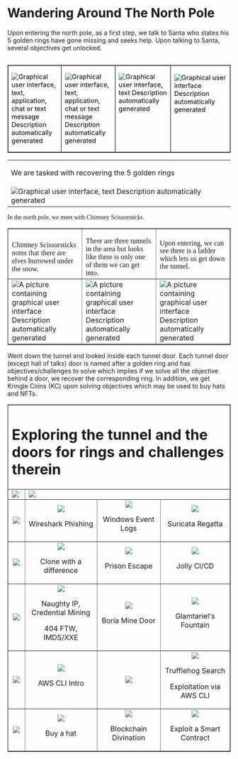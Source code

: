 # Wandering Around The North Pole
<p class=MyNormalStyle>Upon entering the north pole, as a first step, we talk to
Santa who states his 5 golden rings have gone missing and seeks help. Upon
talking to Santa, several objectives get unlocked.</p>

<table class=MsoTableGrid border=1 cellspacing=0 cellpadding=0 align=left
 width=100% margin-leftxxx:6.75pt; margin-leftyyy:6.75pt'>
 <tr>
  <td width=172 valign=top style='width:129.3pt;border:solid windowtext 1.0pt;
  padding:0in 5.4pt 0in 5.4pt'>
  <p class=MyHeadingStyle><span style='font-size:11.0pt;color:windowtext;
  font-weight:normal'><img 
  src="../images/blog_images/image009.png"
  alt="Graphical user interface, text, application, chat or text message&#10;&#10;Description automatically generated"></span></p>
  </td>
  <td width=179 valign=top style='width:134.35pt;border:solid windowtext 1.0pt;
  border-left:none;padding:0in 5.4pt 0in 5.4pt'>
  <p class=MyHeadingStyle><span style='font-size:11.0pt;color:windowtext;
  font-weight:normal'><img 
  src="../images/blog_images/image010.png"
  alt="Graphical user interface, text, application, chat or text message&#10;&#10;Description automatically generated"></span></p>
  </td>
  <td width=200 valign=top style='width:150.3pt;border:solid windowtext 1.0pt;
  border-left:none;padding:0in 5.4pt 0in 5.4pt'>
  <p class=MyHeadingStyle><span style='font-size:11.0pt;color:windowtext;
  font-weight:normal'><img 
  src="../images/blog_images/image011.png"
  alt="Graphical user interface, text&#10;&#10;Description automatically generated"></span></p>
  </td>
  <td width=248 valign=top >
  <p class=MyHeadingStyle><span style='font-size:11.0pt;color:windowtext;
  font-weight:normal'><img 
  src="../images/blog_images/image012.png"
  alt="Graphical user interface&#10;&#10;Description automatically generated"></span></p>
  </td>
 </tr>
</table>
<br>
<br></br>
<table width=100% border=0  class=MsoTableGrid >
<tr>
    <td><p class=MyNormalStyle>We are tasked with recovering the 5 golden rings</p></td>
</tr>
<tr>
    <td><img 
  src="../images/blog_images/image013.png"
  alt="Graphical user interface, text&#10;&#10;Description automatically generated"></td>
</tr>
</table>
<p class=MyNormalStyle><span style='font-family:"Cambria",serif'>In the north pole,
we meet with Chimney Scissorsticks.</span></p>


<table width=100% border=1>
    <tr>
        <td> <p class=MyNormalStyle style='margin-bottom:0in;line-height:normal'><span
  style='font-family:"Cambria",serif'>Chimney Scissorsticks notes that there
  are elves burrowed under the snow.</span></p></td>
        <td><p class=MyNormalStyle style='margin-bottom:0in;line-height:normal'><span
  style='font-family:"Cambria",serif'>There are three tunnels in the area but
  looks like there is only one of them we can get into.</span></p></td>
        <td> <p class=MyNormalStyle style='margin-bottom:8.0pt;line-height:107%'><span
  style='font-family:"Cambria",serif'>Upon entering, we can see there is a
  ladder which lets us get down the tunnel.</span></p></td>
    </tr>
    <tr>
        <td><img
  border=0  id="Picture 241"
  src="../images/blog_images/image014.png"
  alt="A picture containing graphical user interface&#10;&#10;Description automatically generated"></td>
        <td><img
  border=0  id="Picture 241"
  src="../images/blog_images/image015.png"
  alt="A picture containing graphical user interface&#10;&#10;Description automatically generated"></td>
        <td><img
  border=0  id="Picture 241"
  src="../images/blog_images/image016.png"
  alt="A picture containing graphical user interface&#10;&#10;Description automatically generated"></td>
    </tr>
</table>



<p class=MyNormalStyle>Went down the tunnel and looked inside each tunnel door.
Each tunnel door (except hall of talks) door is named after a golden ring and
has objectives/challenges to solve which implies if we solve all the objective
behind a door, we recover the corresponding ring. In addition, we get Kringle
Coins (KC) upon solving objectives which may be used to buy hats and NFTs.</p>

<table border=1 width=100%>
    <!--head -->
    <tr>
        <td colspan=4>
        <h1>Exploring the tunnel and the doors for rings and challenges therein</h1>
        </td>
    </tr>
    <!--talks -->
    <tr>
        <td>
        <img src="../images/blog_images/image017.png">
        </td>
        <td colspan=3>
        <img src="../images/blog_images/image018.png">
        </td>
    </tr>
    <!--tolkien -->
    <tr align="center" >
        <td><img src="../images/blog_images/image019.png">
        </td>
        <td><img src="../images/blog_images/image020.png">
        <p class=MyNormalStyle>Wireshark Phishing</p>
        </td>
        <td><img src="../images/blog_images/image021.png">
        <p class=MyNormalStyle>Windows Event Logs</p>
        </td>
        <td><img src="../images/blog_images/image022.png">
        <p class=MyNormalStyle>Suricata Regatta</p>
        </td>
    </tr>
    <!--elfen -->
    <tr align="center">
        <td><img src="../images/blog_images/image023.png">
        </td>
        <td><img src="../images/blog_images/image024.png">
        <p class=MyNormalStyle>Clone with a difference</p>
        </td>
        <td><img src="../images/blog_images/image025.png">
        <p class=MyNormalStyle>Prison Escape</p>
        </td>
        <td><img src="../images/blog_images/image026.png">
        <p class=MyNormalStyle>Jolly CI/CD</p>
        </td>
    </tr>
    <!--web -->
    <tr align="center">
        <td><img src="../images/blog_images/image027.png">
        </td>
        <td><img src="../images/blog_images/image028.png">
        <p class=MyNormalStyle>Naughty IP, Credential Mining</p>
        <p class=MyNormalStyle>404 FTW, IMDS/XXE</p>
        </td>
        <td><img src="../images/blog_images/image029.png">
        <p class=MyNormalStyle>Boria Mine Door</p>
        </td>
        <td><img src="../images/blog_images/image030.png">
        <p class=MyNormalStyle>Glamtariel's Fountain</p>
        </td>
    </tr>
    <!--cloud -->
    <tr align="center">
        <td><img src="../images/blog_images/image031.png">
        </td>
        <td><img src="../images/blog_images/image032.png">
        <p class=MyNormalStyle>AWS CLI Intro</p>
        </td>
        <td><img src="../images/blog_images/image032_1.png">
        </td>
        <td><img src="../images/blog_images/image033.png">
        <p class=MyNormalStyle>Trufflehog Search</p>
        <p class=MyNormalStyle>Exploitation via AWS CLI</p>
        </td>
    </tr>
    <!--fire -->
    <tr align="center">
        <td><img src="../images/blog_images/image034.png">
        </td>
        <td><img src="../images/blog_images/image035.png">
        <p class=MyNormalStyle>Buy a hat</p>
        </td>
        <td><img src="../images/blog_images/image036.png">
        <p class=MyNormalStyle>Blockchain Divination</p>
        </td>
        <td><img src="../images/blog_images/image037.png">
        <p class=MyNormalStyle>Exploit a Smart Contract</p>
        </td>
    </tr>
</table>

